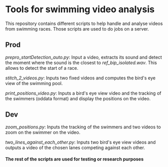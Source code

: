 # Tools for swimming video analysis

This repository contains different scripts to help handle and analyse videos from swimming races. Those scripts are used to do jobs on a server. 

## Prod

*prepro_startDetection_auto.py*: Input a video, extracts its sound and detect the moment where the sound is the closest to *ref_bip_isolated.wav*. 
This allows to detect the start of a race. 

*stitch_2_videos.py*: Inputs two fixed videos and computes the bird's eye view of the swimming pool.

*print_positions_video.py*: Inputs a bird's eye view video and the tracking of the swimmers (oddata format) and display the positions on the video.

## Dev 

*zoom_positions.py*: Inputs the tracking of the swimmers and two videos to zoom on the swimmer on the video.

*two_lines_against_each_other.py*: Inputs two bird's eye view videos and outputs a video of the chosen lanes competing against each other.

#### The rest of the scripts are used for testing or research purposes
